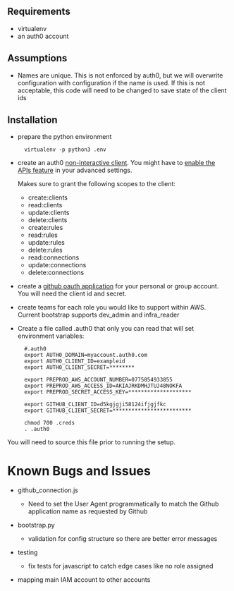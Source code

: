 ## Requirements
* virtualenv
* an auth0 account

## Assumptions
* Names are unique. This is not enforced by auth0, but we will overwrite
configuration with configuration if the name is used. If this is not
acceptable, this code will need to be changed to save state of the client ids

## Installation
* prepare the python environment

        virtualenv -p python3 .env

* create an auth0 [non-interactive client](https://auth0.com/docs/api/management/v2/tokens#1-create-a-client).
    You might have to [enable the APIs feature](https://manage.auth0.com/#/account/advanced)
    in your advanced settings.

    Makes sure to grant the following scopes to the client:
    * create:clients
    * read:clients
    * update:clients
    * delete:clients
    * create:rules
    * read:rules
    * update:rules
    * delete:rules
    * read:connections
    * update:connections
    * delete:connections

* create a [github oauth application](https://auth0.com/docs/connections/social/github)
for your personal or group account. You will need the client id and secret.

* create teams for each role you would like to support within AWS.
Current bootstrap supports dev_admin and infra_reader

* Create a file called .auth0 that only you can read that will set
environment variables:

        #.auth0
        export AUTH0_DOMAIN=myaccount.auth0.com
        export AUTH0_CLIENT_ID=exampleid
        export AUTH0_CLIENT_SECRET=********

        export PREPROD_AWS_ACCOUNT_NUMBER=0775854933855
        export PREPROD_AWS_ACCESS_ID=AKIAJRKDMHJTUJ48NOKFA
        export PREPROD_SECRET_ACCESS_KEY=********************

        export GITHUB_CLIENT_ID=d5kgjgji58124ifjgjfkc
        export GITHUB_CLIENT_SECRET=*************************

        chmod 700 .creds
        . .auth0

You will need to source this file prior to running the setup.

# Known Bugs and Issues
- github_connection.js
    - Need to set the User Agent programmatically to match the Github
    application name as requested by Github

- bootstrap.py
    - validation for config structure so there are better error messages

- testing
    - fix tests for javascript to catch edge cases like no role assigned

- mapping main IAM account to other accounts

